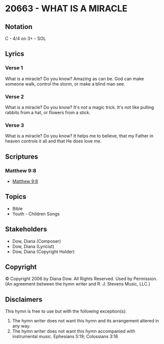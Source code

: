 # 20663 - WHAT IS A MIRACLE

## Notation

C - 4/4 on 3+ - SOL

## Lyrics

### Verse 1

What is a miracle? Do you know? Amazing as can be. God can make someone walk, control the storm, or make a blind man see.

### Verse 2

What is a miracle? Do you know? It's not a magic trick. It's not like pulling rabbits from a hat, or flowers from a stick.

### Verse 3

What is a miracle? Do you know? It helps me to believe, that my Father in heaven controls it all and that He does love me.


## Scriptures

### Matthew 9:8

- [Matthew 9:8](https://www.biblegateway.com/passage/?search=Matthew%209%3A8)


## Topics

- Bible
- Youth - Children Songs

## Stakeholders

- Dow, Diana (Composer)
- Dow, Diana (Lyricist)
- Dow, Diana (Copyright Holder)

## Copyright

© Copyright 2006 by Diana Dow. All Rights Reserved. Used by Permission.
(An agreement between the hymn writer and R. J. Stevens Music, LLC.)

## Disclaimers

This hymn is free to use but with the following exception(s):
1. The hymn writer does not want this hymn and its arrangement altered in any way.
2. The hymn writer does not want this hymn accompanied with instrumental music.
Ephesians 5:19; Colossians 3:16

